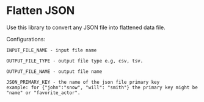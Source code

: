 # Flatten JSON

Use this library to convert any JSON file into flattened data file.

Configurations:
```
INPUT_FILE_NAME - input file name
```
```
OUTPUT_FILE_TYPE - output file type e.g, csv, tsv.
```
```
OUTPUT_FILE_NAME - output file name
```
```
JSON_PRIMARY_KEY - the name of the json file primary key
example: for {"john":"snow", "will": "smith"} the primary key might be "name" or "favorite_actor".
```